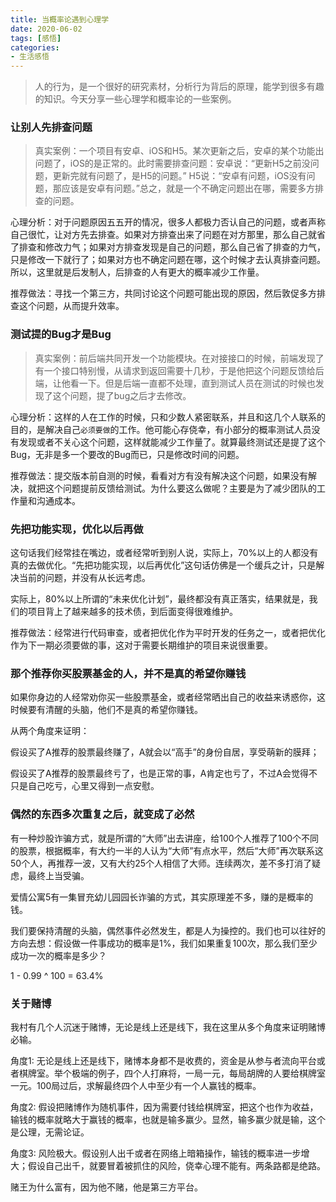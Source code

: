 ```yaml
---
title: 当概率论遇到心理学
date: 2020-06-02
tags: [感悟]
categories: 
- 生活感悟
---
```


> 人的行为，是一个很好的研究素材，分析行为背后的原理，能学到很多有趣的知识。今天分享一些心理学和概率论的一些案例。

### 让别人先排查问题

> 真实案例：一个项目有安卓、iOS和H5。某次更新之后，安卓的某个功能出问题了，iOS的是正常的。此时需要排查问题：安卓说：“更新H5之前没问题，更新完就有问题了，是H5的问题。” H5说：“安卓有问题，iOS没有问题，那应该是安卓有问题。”总之，就是一个不确定问题出在哪，需要多方排查的问题。

心理分析：对于问题原因五五开的情况，很多人都极力否认自己的问题，或者声称自己很忙，让对方先去排查。如果对方排查出来了问题在对方那里，那么自己就省了排查和修改力气；如果对方排查发现是自己的问题，那么自己省了排查的力气，只是修改一下就行了；如果对方也不确定问题在哪，这个时候才去认真排查问题。所以，这里就是后发制人，后排查的人有更大的概率减少工作量。

推荐做法：寻找一个第三方，共同讨论这个问题可能出现的原因，然后敦促多方排查这个问题，从而提升效率。

### 测试提的Bug才是Bug

> 真实案例：前后端共同开发一个功能模块。在对接接口的时候，前端发现了有一个接口特别慢，从请求到返回需要十几秒，于是他把这个问题反馈给后端，让他看一下。但是后端一直都不处理，直到测试人员在测试的时候也发现了这个问题，提了bug之后才去修改。

心理分析：这样的人在工作的时候，只和少数人紧密联系，并且和这几个人联系的目的，是解决自己`必须要做`的工作。他可能心存侥幸，有小部分的概率测试人员没有发现或者不关心这个问题，这样就能减少工作量了。就算最终测试还是提了这个Bug，无非是多一个要改的Bug而已，只是修改时间的问题。

推荐做法：提交版本前自测的时候，看看对方有没有解决这个问题，如果没有解决，就把这个问题提前反馈给测试。为什么要这么做呢？主要是为了减少团队的工作量和沟通成本。

### 先把功能实现，优化以后再做

这句话我们经常挂在嘴边，或者经常听到别人说，实际上，70%以上的人都没有真的去做优化。“先把功能实现，以后再优化”这句话仿佛是一个缓兵之计，只是解决当前的问题，并没有从长远考虑。

实际上，80%以上所谓的“未来优化计划”，最终都没有真正落实，结果就是，我们的项目背上了越来越多的技术债，到后面变得很难维护。

推荐做法：经常进行代码审查，或者把优化作为平时开发的任务之一，或者把优化作为下一期必须要做的事，这对于需要长期维护的项目来说很重要。

### 那个推荐你买股票基金的人，并不是真的希望你赚钱

如果你身边的人经常劝你买一些股票基金，或者经常晒出自己的收益来诱惑你，这时候要有清醒的头脑，他们不是真的希望你赚钱。

从两个角度来证明：

假设买了A推荐的股票最终赚了，A就会以“高手”的身份自居，享受萌新的膜拜；

假设买了A推荐的股票最终亏了，也是正常的事，A肯定也亏了，不过A会觉得不只是自己吃亏，心里又得到一点安慰。

### 偶然的东西多次重复之后，就变成了必然

有一种炒股诈骗方式，就是所谓的“大师”出去讲座，给100个人推荐了100个不同的股票，根据概率，有大约一半的人认为“大师”有点水平，然后“大师”再次联系这50个人，再推荐一波，又有大约25个人相信了大师。连续两次，差不多打消了疑虑，最终上当受骗。

爱情公寓5有一集冒充幼儿园园长诈骗的方式，其实原理差不多，赚的是概率的钱。

我们要保持清醒的头脑，偶然事件必然发生，都是人为操控的。我们也可以往好的方向去想：假设做一件事成功的概率是1%，我们如果重复100次，那么我们至少成功一次的概率是多少？

1 - 0.99 ^ 100 = 63.4%

### 关于赌博

我村有几个人沉迷于赌博，无论是线上还是线下，我在这里从多个角度来证明赌博必输。

角度1: 无论是线上还是线下，赌博本身都不是收费的，资金是从参与者流向平台或者棋牌室。举个极端的例子，四个人打麻将，一局一元，每局胡牌的人要给棋牌室一元。100局过后，求解最终四个人中至少有一个人赢钱的概率。

角度2: 假设把赌博作为随机事件，因为需要付钱给棋牌室，把这个也作为收益，输钱的概率就略大于赢钱的概率，也就是输多赢少。显然，输多赢少就是输，这个是公理，无需论证。

角度3: 风险极大。假设别人出千或者在网络上暗箱操作，输钱的概率进一步增大；假设自己出千，就要冒着被抓住的风险，侥幸心理不能有。两条路都是绝路。

赌王为什么富有，因为他不赌，他是第三方平台。
